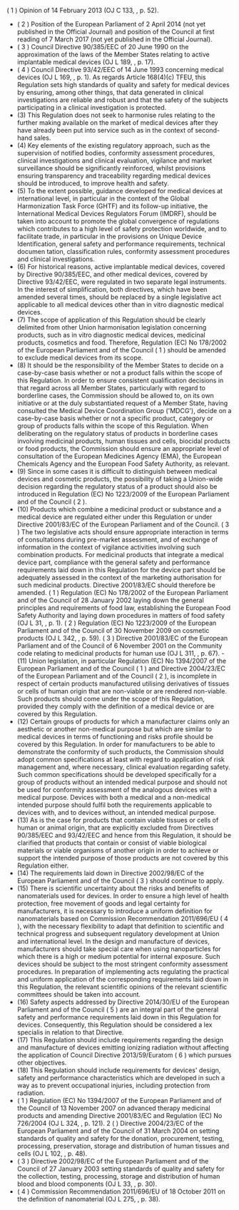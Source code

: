 ( 1 ) Opinion of 14 February 2013 (OJ C 133, , p. 52).
- ( 2 ) Position of the European Parliament of 2 April 2014 (not yet published in the Official Journal) and position of the Council at first reading of 7 March 2017 (not yet published in the Official Journal).
- ( 3 ) Council Directive 90/385/EEC of 20 June 1990 on the approximation of the laws of the Member States relating to active implantable medical devices (OJ L 189, , p. 17).
- ( 4 ) Council Directive 93/42/EEC of 14 June 1993 concerning medical devices (OJ L 169, , p. 1). As regards Article 168(4)(c) TFEU, this Regulation sets high standards of quality and safety for medical devices by ensuring,  among  other  things,  that  data  generated  in  clinical  investigations  are  reliable  and  robust  and  that  the safety of  the subjects participating in a clinical investigation is protected.
- (3) This  Regulation  does  not  seek  to  harmonise  rules  relating  to  the  further  making  available  on  the  market  of medical devices after they have already been put into service such as in the context of second-hand sales.
- (4) Key  elements  of the existing regulatory  approach,  such  as  the  supervision  of  notified  bodies,  conformity assessment  procedures,  clinical  investigations  and  clinical  evaluation,  vigilance  and  market  surveillance  should  be significantly  reinforced,  whilst  provisions  ensuring  transparency  and  traceability  regarding  medical  devices  should be introduced, to improve health and safety.
- (5) To  the  extent  possible,  guidance  developed  for  medical  devices  at  international  level,  in  particular  in  the  context of  the  Global  Harmonization  Task  Force  (GHTF)  and  its  follow-up  initiative,  the  International  Medical  Devices Regulators  Forum  (IMDRF),  should  be  taken  into  account  to  promote  the  global  convergence  of  regulations which  contributes  to  a  high  level  of  safety  protection  worldwide,  and  to  facilitate  trade,  in  particular  in  the provisions  on  Unique  Device  Identification,  general  safety  and  performance  requirements,  technical  documen­ tation, classification rules, conformity assessment procedures and clinical investigations.
- (6) For  historical  reasons,  active  implantable  medical  devices,  covered  by  Directive  90/385/EEC,  and  other  medical devices,  covered  by  Directive  93/42/EEC,  were  regulated  in  two  separate  legal  instruments.  In  the  interest  of simplification,  both  directives,  which  have  been  amended  several  times,  should  be  replaced  by  a  single  legislative act applicable to all medical devices other  than in  vitro diagnostic medical devices.
- (7) The  scope  of  application  of  this  Regulation  should  be  clearly  delimited  from  other  Union  harmonisation legislation  concerning  products,  such  as in  vitro diagnostic  medical  devices,  medicinal  products,  cosmetics  and food.  Therefore,  Regulation  (EC)  No  178/2002  of  the  European  Parliament  and  of  the  Council  ( 1 )  should  be amended to exclude medical devices from its scope.
- (8) It  should  be  the  responsibility  of  the  Member  States  to  decide  on  a  case-by-case  basis  whether  or  not  a  product falls  within  the scope of  this Regulation. In order  to ensure consistent qualification decisions in that regard across all  Member States,  particularly  with  regard to borderline  cases,  the  Commission  should  be  allowed  to, on  its  own initiative or at the duly substantiated request of a Member  State, having consulted the Medical Device Coordination  Group  ('MDCG'),  decide  on  a  case-by-case  basis  whether  or  not  a  specific  product,  category  or group  of  products  falls  within  the  scope  of  this  Regulation.  When  deliberating  on  the  regulatory  status  of products  in  borderline  cases  involving  medicinal  products,  human  tissues  and  cells,  biocidal  products  or  food products,  the  Commission  should  ensure  an  appropriate  level  of  consultation  of  the  European  Medicines Agency (EMA), the European Chemicals Agency and the European Food Safety Authority, as relevant.
- (9) Since in some cases it is difficult  to distinguish  between medical  devices and  cosmetic products, the possibility of taking  a  Union-wide  decision  regarding  the regulatory status of a product  should  also be introduced  in Regulation (EC) No 1223/2009 of the European Parliament and of the Council ( 2 ).
- (10) Products  which  combine  a  medicinal  product  or  substance  and  a  medical  device  are  regulated  either  under  this Regulation or  under  Directive  2001/83/EC of  the European Parliament and of  the Council.  ( 3 )  The  two  legislative acts  should  ensure  appropriate  interaction  in  terms  of  consultations  during  pre-market  assessment,  and  of exchange of information in the context of vigilance activities involving such combination products. For  medicinal products  that  integrate  a  medical  device  part,  compliance  with  the  general  safety  and  performance  requirements laid  down  in  this  Regulation  for  the  device  part  should  be  adequately  assessed  in  the  context  of  the  marketing authorisation for such medicinal products. Directive 2001/83/EC should therefore be amended.
( 1 ) Regulation (EC) No 178/2002 of the European Parliament and of the Council of 28 January 2002 laying down the general principles and requirements  of  food  law,  establishing  the  European  Food  Safety  Authority  and  laying  down  procedures  in  matters  of  food  safety (OJ L 31, , p. 1).
( 2 ) Regulation (EC) No 1223/2009 of the European Parliament and of the Council of 30 November 2009 on cosmetic products (OJ L 342, , p. 59).
( 3 ) Directive  2001/83/EC  of  the  European  Parliament  and  of  the  Council  of  6  November  2001  on  the  Community  code  relating  to medicinal products for human use (OJ L 311, , p. 67). - (11) Union legislation,  in particular  Regulation  (EC)  No  1394/2007  of  the  European Parliament  and  of  the  Council  ( 1 ) and  Directive  2004/23/EC  of  the  European  Parliament  and  of  the  Council  ( 2 ),  is  incomplete  in  respect  of  certain products manufactured utilising derivatives of  tissues or cells of human origin that are non-viable or are rendered non-viable.  Such  products  should  come  under  the  scope  of  this  Regulation,  provided  they  comply  with  the definition of a medical device or are covered by this Regulation.
- (12) Certain  groups  of  products  for  which  a  manufacturer  claims  only  an  aesthetic  or  another  non-medical  purpose but  which  are  similar  to  medical  devices  in  terms  of  functioning  and  risks  profile  should  be  covered  by  this Regulation. In order for manufacturers  to  be able to  demonstrate  the conformity  of such  products, the Commission  should  adopt  common  specifications  at  least  with  regard  to  application  of  risk  management  and, where necessary, clinical evaluation regarding safety. Such common  specifications should be developed specifically  for  a  group  of  products  without  an  intended  medical  purpose  and  should  not  be  used  for  conformity assessment  of  the  analogous  devices  with  a  medical  purpose.  Devices  with  both  a  medical  and  a  non-medical intended  purpose  should  fulfil  both  the  requirements  applicable  to  devices  with,  and  to  devices  without,  an intended medical purpose.
- (13) As  is  the  case  for  products  that  contain  viable  tissues  or  cells  of  human  or  animal  origin,  that  are  explicitly excluded  from  Directives  90/385/EEC  and  93/42/EEC  and  hence  from  this  Regulation,  it  should  be  clarified  that products  that  contain  or  consist  of  viable  biological  materials  or  viable  organisms  of  another  origin  in  order  to achieve or support the intended purpose of those products are not covered by this Regulation either.
- (14) The  requirements  laid  down  in  Directive  2002/98/EC  of  the  European  Parliament  and  of  the  Council  ( 3 )  should continue to apply.
- (15) There  is  scientific  uncertainty  about  the  risks  and  benefits  of  nanomaterials  used  for  devices.  In  order  to  ensure a  high  level  of  health  protection, free  movement of goods and legal certainty  for  manufacturers, it is necessary to introduce  a  uniform  definition  for  nanomaterials  based  on  Commission  Recommendation  2011/696/EU  ( 4 ),  with the  necessary  flexibility  to  adapt  that  definition  to  scientific  and  technical  progress  and  subsequent  regulatory development  at  Union  and  international  level.  In  the  design  and  manufacture  of  devices,  manufacturers  should take  special  care  when  using  nanoparticles  for  which  there  is  a  high  or  medium  potential  for  internal  exposure. Such  devices  should  be  subject  to  the  most  stringent  conformity  assessment  procedures.  In  preparation  of implementing acts regulating the practical  and  uniform  application  of  the  corresponding  requirements  laid  down in  this  Regulation,  the  relevant  scientific  opinions  of  the  relevant  scientific  committees  should  be  taken  into account.
- (16) Safety  aspects  addressed  by  Directive  2014/30/EU  of  the  European  Parliament  and  of  the  Council  ( 5 )  are  an integral  part  of  the  general  safety  and  performance  requirements  laid  down  in  this  Regulation  for  devices. Consequently, this Regulation should be considered a lex  specialis in relation to that Directive.
- (17) This  Regulation  should  include  requirements  regarding  the  design  and  manufacture  of  devices  emitting  ionizing radiation without  affecting the application of  Council Directive  2013/59/Euratom ( 6 )  which  pursues  other objectives.
- (18) This Regulation should include requirements for devices' design, safety and performance characteristics which are developed in such a way as to prevent occupational injuries, including protection from radiation.
- ( 1 ) Regulation (EC) No 1394/2007 of the European Parliament and of the Council of 13 November 2007 on advanced therapy medicinal products and amending Directive 2001/83/EC and Regulation (EC) No 726/2004 (OJ L 324, , p. 121).
2
(
)
Directive 2004/23/EC of the European Parliament and of the Council of 31 March 2004 on setting standards of quality and safety for the donation, procurement, testing, processing, preservation, storage and distribution of human tissues and cells (OJ L 102, , p. 48).
- ( 3 ) Directive 2002/98/EC of the European Parliament and of the Council of 27 January 2003 setting standards of quality and safety for the collection, testing, processing, storage and distribution of human blood and blood components (OJ L 33, , p. 30).
- ( 4 ) Commission Recommendation 2011/696/EU of 18 October 2011 on the definition of nanomaterial (OJ L 275, , p. 38).
